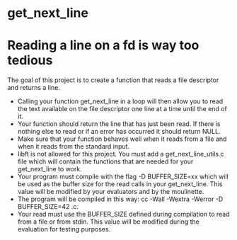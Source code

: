 # get_next_line
<h1> Reading a line on a fd is way too tedious </h1>
<p>The goal of this project is to create a function that reads a file descriptor and returns a line.</p>
<ul>
  <li>Calling your function get_next_line in a loop will then allow you to read the text
available on the file descriptor one line at a time until the end of it.</li>
  <li>Your function should return the line that has just been read. If there is nothing
else to read or if an error has occurred it should return NULL.</li>
  <li>Make sure that your function behaves well when it reads from a file and when it
reads from the standard input.</li>
  <li>libft is not allowed for this project. You must add a get_next_line_utils.c file
which will contain the functions that are needed for your get_next_line to work.</li>
  <li>Your program must compile with the flag -D BUFFER_SIZE=xx which will be used
as the buffer size for the read calls in your get_next_line. This value will be
modified by your evaluators and by the moulinette.</li>
  <li>The program will be compiled in this way: cc -Wall -Wextra -Werror -D BUFFER_SIZE=42 <files>.c.</li>
  <li>Your read must use the BUFFER_SIZE defined during compilation to read from
    a file or from stdin. This value will be modified during the evaluation for testing
purposes.</li>
</ul>

